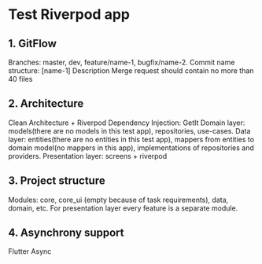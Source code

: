 # Test Riverpod app

## 1. GitFlow
Branches: master, dev, feature/name-1, bugfix/name-2.
Commit name structure: [name-1] Description
Merge request should contain no more than 40 files

## 2. Architecture
Clean Architecture + Riverpod
Dependency Injection: GetIt
Domain layer: models(there are no models in this test app), repositories, use-cases.
Data layer: entities(there are no entities in this test app), mappers from entities to domain model(no mappers in this app), implementations of repositories and providers.
Presentation layer: screens + riverpod

## 3. Project structure
Modules: core, core_ui (empty because of task requirements), data, domain, etc.
For presentation layer every feature is a separate module.

## 4. Asynchrony support
Flutter Async

